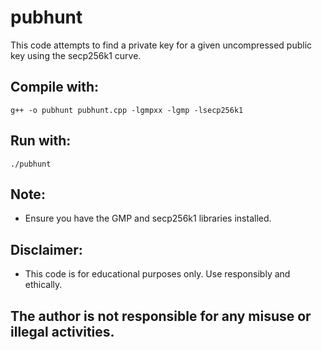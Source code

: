 # pubhunt
This code attempts to find a private key for a given uncompressed public key using the secp256k1 curve.

## Compile with: 
`g++ -o pubhunt pubhunt.cpp -lgmpxx -lgmp -lsecp256k1`
## Run with: 
`./pubhunt`


## Note:
- Ensure you have the GMP and secp256k1 libraries installed.
## Disclaimer:
- This code is for educational purposes only. Use responsibly and ethically.
## The author is not responsible for any misuse or illegal activities.
